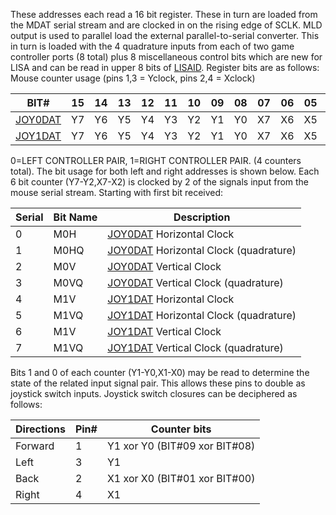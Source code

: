 These addresses each read a 16 bit register. These in turn
are loaded from the MDAT serial stream and are clocked in on
the rising edge of SCLK. MLD output is used to parallel load
the external parallel-to-serial converter. This in turn is
loaded with the 4 quadrature inputs from each of two game
controller ports (8 total) plus 8 miscellaneous control bits
which are new for LISA and can be read in upper 8 bits of
[LISAID](LISAID.md).
Register bits are as follows:
Mouse counter usage (pins 1,3 = Yclock, pins 2,4 = Xclock)

| BIT# | 15 | 14 | 13 | 12 | 11 | 10 | 09 | 08 | 07 | 06 | 05 | 04 | 03 | 02 | 01 | 00 |
|------|----|----|----|----|----|----|----|----|----|----|----|----|----|----|----|----|
| [JOY0DAT](JOYxDAT.md) | Y7 | Y6 | Y5 | Y4 | Y3 | Y2 | Y1 | Y0 | X7 | X6 | X5 | X4 | X3 | X2 | X1 | X0 |
| [JOY1DAT](JOYxDAT.md) | Y7 | Y6 | Y5 | Y4 | Y3 | Y2 | Y1 | Y0 | X7 | X6 | X5 | X4 | X3 | X2 | X1 | X0 |


0=LEFT CONTROLLER PAIR, 1=RIGHT CONTROLLER PAIR.
(4 counters total). The bit usage for both left and right
addresses is shown below. Each 6 bit counter (Y7-Y2,X7-X2) is
clocked by 2 of the signals input from the mouse serial
stream. Starting with first bit received:


| Serial | Bit Name | Description                             |
|---|---|---|
|   0    | M0H      | [JOY0DAT](JOYxDAT.md) Horizontal Clock                |
|   1    | M0HQ     | [JOY0DAT](JOYxDAT.md) Horizontal Clock (quadrature)   |
|   2    | M0V      | [JOY0DAT](JOYxDAT.md) Vertical Clock                  |
|   3    | M0VQ     | [JOY0DAT](JOYxDAT.md) Vertical Clock  (quadrature)    |
|   4    | M1V      | [JOY1DAT](JOYxDAT.md) Horizontal Clock                |
|   5    | M1VQ     | [JOY1DAT](JOYxDAT.md) Horizontal Clock (quadrature)   |
|   6    | M1V      | [JOY1DAT](JOYxDAT.md) Vertical Clock                  |
|   7    | M1VQ     | [JOY1DAT](JOYxDAT.md) Vertical Clock (quadrature)     |


Bits 1 and 0 of each counter (Y1-Y0,X1-X0) may be
read to determine the state of the related input signal pair.
This allows these pins to double as joystick switch inputs.
Joystick switch closures can be deciphered as follows:


| Directions | Pin# | Counter bits                    |
|---|---|---|
| Forward    |  1   | Y1 xor Y0 (BIT#09 xor BIT#08)   |
| Left       |  3   | Y1                              |
| Back       |  2   | X1 xor X0 (BIT#01 xor BIT#00)   |
| Right      |  4   | X1                              |